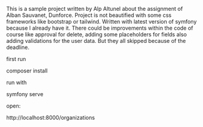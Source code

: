 This is a sample project written by Alp Altunel about the assignment of Alban Sauvanet, Dunforce.
Project is not beautified with some css frameworks like bootstrap or tailwind.
Written with latest version of symfony because I already have it.
There could be improvements within the code of course like approval for delete, adding some placeholders for fields also adding validations for the user data.
But they all skipped because of the deadline.

first run 

composer install

run with 

symfony serve

open:

http://localhost:8000/organizations